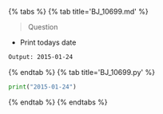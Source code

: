 {% tabs %}
{% tab title='BJ_10699.md' %}

> Question

* Print todays date

```txt
Output: 2015-01-24
```

{% endtab %}
{% tab title='BJ_10699.py' %}

```py
print("2015-01-24")
```

{% endtab %}
{% endtabs %}
